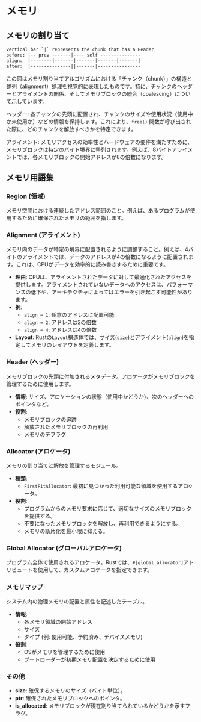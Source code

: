 # メモリ

## メモリの割り当て

```txt
Vertical bar `|` represents the chunk that has a Header
before: |-- prev -------|---- self ---------------
align:  |--------|-------|-------|-------|-------|
after:  |---------------||-------|----------------
```

この図はメモリ割り当てアルゴリズムにおける「チャンク（chunk）」の構造と整列（alignment）処理を視覚的に表現したものです。特に、チャンクのヘッダーとアライメントの関係、そしてメモリブロックの統合（coalescing）について示しています。

ヘッダー: 各チャンクの先頭に配置され、チャンクのサイズや使用状況（使用中か未使用か）などの情報を保持します。これにより、`free()` 関数が呼び出された際に、どのチャンクを解放すべきかを特定できます。

アライメント: メモリアクセスの効率性とハードウェアの要件を満たすために、メモリブロックは特定のバイト境界に整列されます。例えば、8バイトアライメントでは、各メモリブロックの開始アドレスが8の倍数になります。

## メモリ用語集

### Region (領域)

メモリ空間における連続したアドレス範囲のこと。例えば、あるプログラムが使用するために確保されたメモリの範囲を指します。

### Alignment (アライメント)

メモリ内のデータが特定の境界に配置されるように調整すること。例えば、4バイトのアライメントでは、データのアドレスが4の倍数になるように配置されます。これは、CPUがデータを効率的に読み書きするために重要です。

*   **理由**: CPUは、アライメントされたデータに対して最適化されたアクセスを提供します。アライメントされていないデータへのアクセスは、パフォーマンスの低下や、アーキテクチャによってはエラーを引き起こす可能性があります。
*   **例**:
    *   `align = 1`: 任意のアドレスに配置可能
    *   `align = 2`: アドレスは2の倍数
    *   `align = 4`: アドレスは4の倍数
*   **Layout**: Rustの`Layout`構造体では、サイズ(`size`)とアライメント(`align`)を指定してメモリのレイアウトを定義します。

### Header (ヘッダー)

メモリブロックの先頭に付加されるメタデータ。アロケータがメモリブロックを管理するために使用します。

*   **情報**: サイズ、アロケーションの状態（使用中かどうか）、次のヘッダーへのポインタなど。
*   **役割**:
    *   メモリブロックの追跡
    *   解放されたメモリブロックの再利用
    *   メモリのデフラグ

### Allocator (アロケータ)

メモリの割り当てと解放を管理するモジュール。

*   **種類**:
    *   `FirstFitAllocator`: 最初に見つかった利用可能な領域を使用するアロケータ。
*   **役割**:
    *   プログラムからのメモリ要求に応じて、適切なサイズのメモリブロックを提供する。
    *   不要になったメモリブロックを解放し、再利用できるようにする。
    *   メモリの断片化を最小限に抑える。

### Global Allocator (グローバルアロケータ)

プログラム全体で使用されるアロケータ。Rustでは、`#[global_allocator]`アトリビュートを使用して、カスタムアロケータを指定できます。

### メモリマップ

システム内の物理メモリの配置と属性を記述したテーブル。

*   **情報**:
    *   各メモリ領域の開始アドレス
    *   サイズ
    *   タイプ (例: 使用可能、予約済み、デバイスメモリ)
*   **役割**:
    *   OSがメモリを管理するために使用
    *   ブートローダーが初期メモリ配置を決定するために使用

### その他

*   **size**: 確保するメモリのサイズ（バイト単位）。
*   **ptr**: 確保されたメモリブロックへのポインタ。
*   **is\_allocated**: メモリブロックが現在割り当てられているかどうかを示すフラグ。
